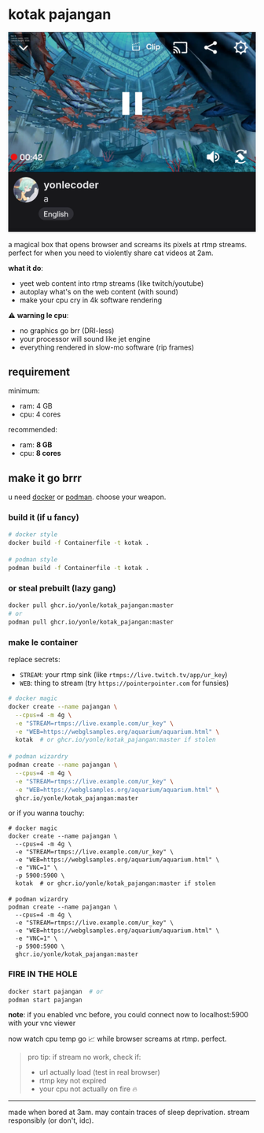 # kotak pajangan

![behold le screenshot](./screenshot.png)

a magical box that opens browser and screams its pixels at rtmp streams. perfect for when you need to violently share cat videos at 2am.

**what it do**:
- yeet web content into rtmp streams (like twitch/youtube)
- autoplay what's on the web content (with sound)
- make your cpu cry in 4k software rendering

⚠️ **warning le cpu**:
- no graphics go brr (DRI-less)
- your processor will sound like jet engine
- everything rendered in slow-mo software (rip frames)

## requirement
minimum:
- ram: 4 GB
- cpu: 4 cores

recommended:
- ram: **8 GB**
- cpu: **8 cores**

## make it go brrr

u need [docker](https://docker.com) or [podman](https://podman.io). choose your weapon.

### build it (if u fancy)
```bash
# docker style
docker build -f Containerfile -t kotak .

# podman style
podman build -f Containerfile -t kotak .
```

### or steal prebuilt (lazy gang)
```bash
docker pull ghcr.io/yonle/kotak_pajangan:master
# or
podman pull ghcr.io/yonle/kotak_pajangan:master
```

### make le container
replace secrets:
- `STREAM`: your rtmp sink (like `rtmps://live.twitch.tv/app/ur_key`)
- `WEB`: thing to stream (try `https://pointerpointer.com` for funsies)

```bash
# docker magic
docker create --name pajangan \
  --cpus=4 -m 4g \
  -e "STREAM=rtmps://live.example.com/ur_key" \
  -e "WEB=https://webglsamples.org/aquarium/aquarium.html" \
  kotak  # or ghcr.io/yonle/kotak_pajangan:master if stolen

# podman wizardry
podman create --name pajangan \
  --cpus=4 -m 4g \
  -e "STREAM=rtmps://live.example.com/ur_key" \
  -e "WEB=https://webglsamples.org/aquarium/aquarium.html" \
  ghcr.io/yonle/kotak_pajangan:master
```

or if you wanna touchy:
```
# docker magic
docker create --name pajangan \
  --cpus=4 -m 4g \
  -e "STREAM=rtmps://live.example.com/ur_key" \
  -e "WEB=https://webglsamples.org/aquarium/aquarium.html" \
  -e "VNC=1" \
  -p 5900:5900 \
  kotak  # or ghcr.io/yonle/kotak_pajangan:master if stolen

# podman wizardry
podman create --name pajangan \
  --cpus=4 -m 4g \
  -e "STREAM=rtmps://live.example.com/ur_key" \
  -e "WEB=https://webglsamples.org/aquarium/aquarium.html" \
  -e "VNC=1" \
  -p 5900:5900 \
  ghcr.io/yonle/kotak_pajangan:master
```

### FIRE IN THE HOLE
```bash
docker start pajangan  # or
podman start pajangan
```

**note**: if you enabled vnc before, you could connect now to localhost:5900 with your vnc viewer

now watch cpu temp go 📈 while browser screams at rtmp. perfect.

> pro tip: if stream no work, check if:
> - url actually load (test in real browser)
> - rtmp key not expired
> - your cpu not actually on fire 🔥

---

made when bored at 3am. may contain traces of sleep deprivation.
stream responsibly (or don't, idc).
